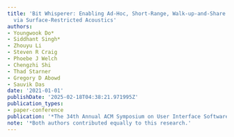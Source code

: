 ```yaml
---
title: 'Bit Whisperer: Enabling Ad-Hoc, Short-Range, Walk-up-and-Share Data Transmissions
  via Surface-Restricted Acoustics'
authors:
- Youngwook Do*
- Siddhant Singh*
- Zhouyu Li
- Steven R Craig
- Phoebe J Welch
- Chengzhi Shi
- Thad Starner
- Gregory D Abowd
- Sauvik Das
date: '2021-01-01'
publishDate: '2025-02-18T04:38:21.971995Z'
publication_types:
- paper-conference
publication: '*The 34th Annual ACM Symposium on User Interface Software and Technology*'
note: '*Both authors contributed equally to this research.'
---
```

